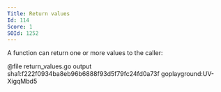 ```yaml
---
Title: Return values
Id: 114
Score: 1
SOId: 1252
---
```

A function can return one or more values to the caller:

@file return_values.go output sha1:f222f0934ba8eb96b6888f93d5f79fc24fd0a73f goplayground:UV-XigqMbd5
